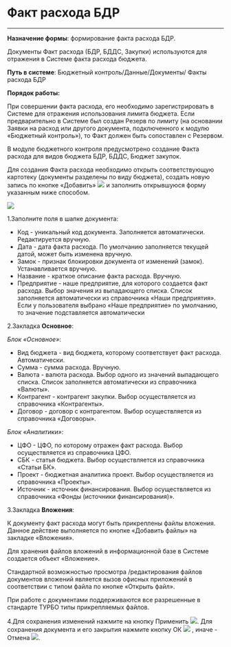 ﻿#  Факт расхода БДР
_ _ _ _

**Назначение формы**: формирование факта расхода БДР.

Документы Факт расхода (БДР, БДДС, Закупки) используются для отражения в Системе факта расхода бюджета.


**Путь в системе**: Бюджетный контроль/Данные/Документы/ Факты расхода БДР

**Порядок работы:**

При совершении факта расхода, его необходимо зарегистрировать в Системе для отражения использования лимита бюджета. Если предварительно в Системе был создан Резерв по лимиту (на основании Заявки на расход или другого документа, подключенного к модулю «Бюджетный контроль»), то Факт должен быть сопоставлен с Резервом.

В модуле бюджетного контроля предусмотрено создание Факта расхода для видов бюджета БДР, БДДС, Бюджет закупок.

Для создания Факта расхода необходимо открыть соответствующую картотеку (документы разделены по виду бюджета), создать новую запись по кнопке «Добавить» ![](topic:Com.AddFiles.Buttons.Btn_Add.png) и заполнить открывшуюся форму указанным ниже способом.

![](topic:.AddFiles.Screenshot_2802.jpg)

1.Заполните поля в шапке документа:

* Код - уникальный код документа. Заполняется автоматически. Редактируется вручную.
* Дата - дата факта расхода. По умолчанию заполняется текущей датой, может быть изменена вручную.
* Замок - признак блокировки документа от изменений (замок). Устанавливается вручную.
* Название - краткое описание факта расхода. Вручную.
* Предприятие - наше предприятие, для которого создается факт расхода. Выбор значения из выпадающего списка. Список заполняется автоматически из справочника «Наши предприятия». Если у пользователя выбрано «Наше предприятие» по умолчанию, то значение подставляется автоматически

2.Закладка **Основное**:

*Блок «Основное»*:

* Вид бюджета - вид бюджета, которому соответствует факт расхода. Автоматически.
* Сумма - сумма расхода. Вручную.
* Валюта - валюта расхода. Выбор одного из значений выпадающего списка. Список заполняется автоматически из справочника «Валюты».
* Контрагент - контрагент закупки. Выбор осуществляется из справочника «Контрагенты».
* Договор - договор с контрагентом. Выбор осуществляется из справочника «Договоры».

*Блок «Аналитики»:*

* ЦФО - ЦФО, по которому отражен факт расхода. Выбор осуществляется из справочника ЦФО.
* СБК - статья бюджета. Выбор осуществляется из справочника «Статьи БК».
* Проект - бюджетная аналитика проект. Выбор осуществляется из справочника «Проекты».
* Источник - источник финансирования. Выбор осуществляется из справочника «Фонды (источники финансирования)».

3.Закладка **Вложения**:

К документу факт расхода могут быть прикреплены файлы вложения. Данное действие выполняется по кнопке «Добавить файлы» на закладке «Вложения».

Для хранения файлов вложений в информационной базе в Системе создается объект «Вложение».

Стандартной возможностью просмотра /редактирования файлов документов вложений является вызов офисных приложений в соответствии с типом файла по кнопке «Открыть файл».

При работе с документами поддерживаются все разрешенные в стандарте ТУРБО типы прикрепляемых файлов.

4.Для сохранения изменений нажмите на кнопку Применить ![](topic:Com.AddFiles.Buttons.Btn_OK.png). Для сохранения документа и его закрытия нажмите кнопку ОК ![](topic:Com.AddFiles.Buttons.Btn_Post.png) , иначе - Отмена ![](topic:Com.AddFiles.Buttons.Btn_CloseCancel.png).



